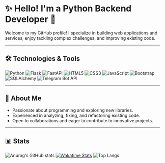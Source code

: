 # ✨ Hello! I'm a Python Backend Developer 👋

Welcome to my GitHub profile! I specialize in building web applications and services, enjoy tackling complex challenges, and improving existing code.

---

## 🛠️ Technologies & Tools

![Python](https://img.shields.io/badge/Python-3776AB?style=for-the-badge&logo=python&logoColor=white)
![Flask](https://img.shields.io/badge/Flask-000000?style=for-the-badge&logo=flask&logoColor=white)
![FastAPI](https://img.shields.io/badge/FastAPI-009688?style=for-the-badge&logo=fastapi&logoColor=white)
![HTML5](https://img.shields.io/badge/HTML5-E34F26?style=for-the-badge&logo=html5&logoColor=white)
![CSS3](https://img.shields.io/badge/CSS3-1572B6?style=for-the-badge&logo=css3&logoColor=white)
![JavaScript](https://img.shields.io/badge/JavaScript-F7DF1E?style=for-the-badge&logo=javascript&logoColor=black)
![Bootstrap](https://img.shields.io/badge/Bootstrap-563D7C?style=for-the-badge&logo=bootstrap&logoColor=white)
![SQLAlchemy](https://img.shields.io/badge/SQLAlchemy-000000?style=for-the-badge&logo=sqlite&logoColor=white)
![Telegram Bot API](https://img.shields.io/badge/Telegram%20API-26A5E4?style=for-the-badge&logo=telegram&logoColor=white)


---


## 🎯 About Me
- Passionate about programming and exploring new libraries.
- Experienced in analyzing, fixing, and refactoring existing code.
- Open to collaborations and eager to contribute to innovative projects.


---

## 📊 Stats

![Anurag's GitHub stats](https://github-readme-stats.vercel.app/api?username=wArahh)
[![Wakatime Stats](https://github-readme-stats.vercel.app/api/wakatime?username=@warah)](https://github.com/wArahh/github-readme-stats)
![Top Langs](https://github-readme-stats.vercel.app/api/top-langs/?username=wArahh&theme)


